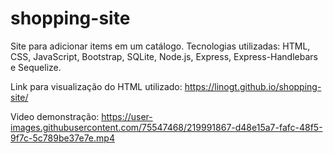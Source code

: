 # shopping-site

Site para adicionar items em um catálogo. 
Tecnologias utilizadas: HTML, CSS, JavaScript, Bootstrap, SQLite, Node.js, Express, Express-Handlebars e Sequelize.

Link para visualização do HTML utilizado: https://linogt.github.io/shopping-site/


Video demonstração:
https://user-images.githubusercontent.com/75547468/219991867-d48e15a7-fafc-48f5-9f7c-5c789be37e7e.mp4

